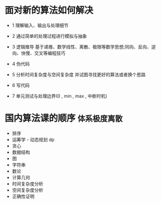 # 面对新的算法如何解决

-   1 理解输入、输出与处理细节

-   2 通过简单的处理过程进行模拟与抽象

-   3 逻辑推导 基于递推、数学线性、离散、极限等数学思想;同向、反向、逆向、快慢、交叉等编程技巧

-   4 伪代码

-   5 分析时间复杂度与空间复杂度 并试图寻找更好的算法或者换个思路

-   6 写代码

-   7 单元测试与处理边界(0 , min , max , 中断时机)

# 国内算法课的顺序 `体系极度离散`

-   排序
-   运筹学 - 动态规划 dp
-   贪心
-   数据结构
-   图
-   字符串
-   数论
-   计算几何
-   时间复杂度分析
-   空间复杂度分析
-   正确性证明
